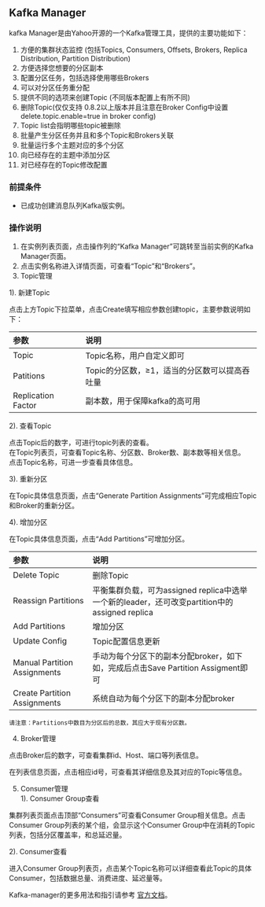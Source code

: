 ## Kafka Manager
kafka Manager是由Yahoo开源的一个Kafka管理工具，提供的主要功能如下：</br>
1. 方便的集群状态监控 (包括Topics, Consumers, Offsets, Brokers, Replica Distribution, Partition Distribution)</br>
2. 方便选择您想要的分区副本</br>
3. 配置分区任务，包括选择使用哪些Brokers</br>
4. 可以对分区任务重分配</br>
5. 提供不同的选项来创建Topic (不同版本配置上有所不同)</br>
6. 删除Topic(仅仅支持 0.8.2以上版本并且注意在Broker Config中设置delete.topic.enable=true in broker config)</br>
7. Topic list会指明哪些topic被删除 </br>
8. 批量产生分区任务并且和多个Topic和Brokers关联</br>
9. 批量运行多个主题对应的多个分区</br>
10. 向已经存在的主题中添加分区</br>
11. 对已经存在的Topic修改配置</br>

### 前提条件
- 已成功创建消息队列Kafka版实例。</br>

### 操作说明
1. 在实例列表页面，点击操作列的“Kafka Manager”可跳转至当前实例的Kafka Manager页面。</br>
2. 点击实例名称进入详情页面，可查看“Topic”和“Brokers”。</br>
3. Topic管理</br>

1). 新建Topic</br>

点击上方Topic下拉菜单，点击Create填写相应参数创建topic，主要参数说明如下：</br>

|参数|说明 
:--|:---
|Topic |Topic名称，用户自定义即可
|Patitions |Topic的分区数，≥1，适当的分区数可以提高吞吐量
|Replication Factor |副本数，用于保障kafka的高可用

2). 查看Topic</br>

点击Topic后的数字，可进行topic列表的查看。</br>
在Topic列表页，可查看Topic名称、分区数、Broker数、副本数等相关信息。</br>
点击Topic名称，可进一步查看具体信息。</br>

3). 重新分区</br>

在Topic具体信息页面，点击“Generate Partition Assignments”可完成相应Topic和Broker的重新分区。</br>

4). 增加分区</br>

在Topic具体信息页面，点击“Add Partitions”可增加分区。</br>

|参数|说明 
:--|:---
|Delete Topic|删除Topic
|Reassign Partitions |平衡集群负载，可为assigned replica中选举一个新的leader，还可改变partition中的assigned replica
|Add Partitions |增加分区
|Update Config |Topic配置信息更新
|Manual Partition Assignments |手动为每个分区下的副本分配broker，如下如，完成后点击Save Partition Assigment即可
|Create Partition Assignments |系统自动为每个分区下的副本分配broker

```
请注意：Partitions中数目为分区后的总数，其应大于现有分区数。
```

4. Broker管理</br>

点击Broker后的数字，可查看集群id、Host、端口等列表信息。</br>

在列表信息页面，点击相应id号，可查看其详细信息及其对应的Topic等信息。</br>

5. Consumer管理</br>
1). Consumer Group查看</br>

集群列表页面点击顶部“Consumers”可查看Consumer Group相关信息。点击Consumer Group列表的某个组，会显示这个Consumer Group中在消耗的Topic列表，包括分区覆盖率，和总延迟量。

2). Consumer查看

进入Consumer Group列表页，点击某个Topic名称可以详细查看此Topic的具体Consumer，包括数据总量、消费进度、延迟量等。

Kafka-manager的更多用法和指引请参考 [官方文档](https://github.com/yahoo/kafka-manager)。</br>
